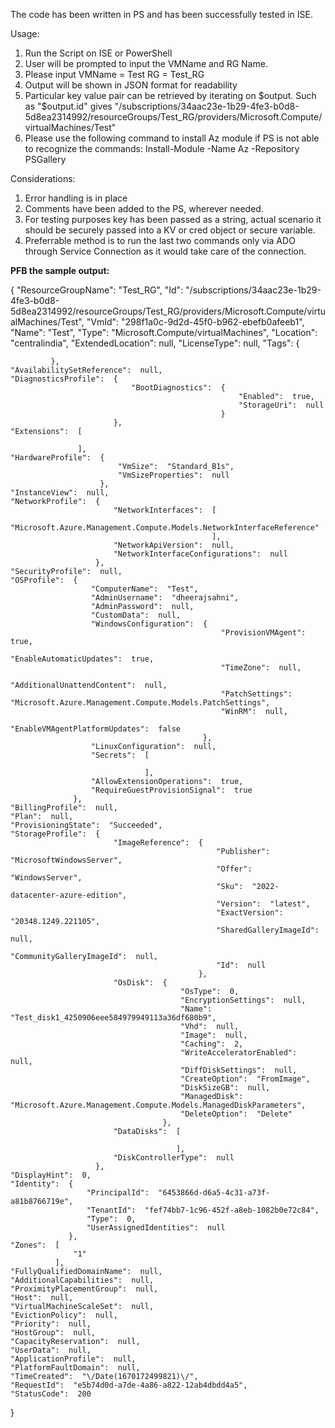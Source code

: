 The code has been written in PS and has been successfully tested in ISE.

Usage:
1. Run the Script on ISE or PowerShell
2. User will be prompted to input the VMName and RG Name.
3. Please input 
    VMName = Test
    RG = Test_RG 
4. Output will be shown in JSON format for readability
5. Particular key value pair can be retrieved by iterating on $output. 
Such as "$output.id" gives "/subscriptions/34aac23e-1b29-4fe3-b0d8-5d8ea2314992/resourceGroups/Test_RG/providers/Microsoft.Compute/virtualMachines/Test"
6. Please use the following command to install Az module if PS is not able to recognize the commands:
Install-Module -Name Az -Repository PSGallery

Considerations:
1. Error handling is in place
2. Comments have been added to the PS, wherever needed.
3. For testing purposes key has been passed as a string, actual scenario it should be securely passed into a KV or cred object or secure variable.
4. Preferrable method is to run the last two commands only via ADO through Service Connection as it would take care of the connection.

**PFB the sample output:**

{
    "ResourceGroupName":  "Test_RG",
    "Id":  "/subscriptions/34aac23e-1b29-4fe3-b0d8-5d8ea2314992/resourceGroups/Test_RG/providers/Microsoft.Compute/virtualMachines/Test",
    "VmId":  "298f1a0c-9d2d-45f0-b962-ebefb0afeeb1",
    "Name":  "Test",
    "Type":  "Microsoft.Compute/virtualMachines",
    "Location":  "centralindia",
    "ExtendedLocation":  null,
    "LicenseType":  null,
    "Tags":  {

             },
    "AvailabilitySetReference":  null,
    "DiagnosticsProfile":  {
                               "BootDiagnostics":  {
                                                       "Enabled":  true,
                                                       "StorageUri":  null
                                                   }
                           },
    "Extensions":  [

                   ],
    "HardwareProfile":  {
                            "VmSize":  "Standard_B1s",
                            "VmSizeProperties":  null
                        },
    "InstanceView":  null,
    "NetworkProfile":  {
                           "NetworkInterfaces":  [
                                                     "Microsoft.Azure.Management.Compute.Models.NetworkInterfaceReference"
                                                 ],
                           "NetworkApiVersion":  null,
                           "NetworkInterfaceConfigurations":  null
                       },
    "SecurityProfile":  null,
    "OSProfile":  {
                      "ComputerName":  "Test",
                      "AdminUsername":  "dheerajsahni",
                      "AdminPassword":  null,
                      "CustomData":  null,
                      "WindowsConfiguration":  {
                                                   "ProvisionVMAgent":  true,
                                                   "EnableAutomaticUpdates":  true,
                                                   "TimeZone":  null,
                                                   "AdditionalUnattendContent":  null,
                                                   "PatchSettings":  "Microsoft.Azure.Management.Compute.Models.PatchSettings",
                                                   "WinRM":  null,
                                                   "EnableVMAgentPlatformUpdates":  false
                                               },
                      "LinuxConfiguration":  null,
                      "Secrets":  [

                                  ],
                      "AllowExtensionOperations":  true,
                      "RequireGuestProvisionSignal":  true
                  },
    "BillingProfile":  null,
    "Plan":  null,
    "ProvisioningState":  "Succeeded",
    "StorageProfile":  {
                           "ImageReference":  {
                                                  "Publisher":  "MicrosoftWindowsServer",
                                                  "Offer":  "WindowsServer",
                                                  "Sku":  "2022-datacenter-azure-edition",
                                                  "Version":  "latest",
                                                  "ExactVersion":  "20348.1249.221105",
                                                  "SharedGalleryImageId":  null,
                                                  "CommunityGalleryImageId":  null,
                                                  "Id":  null
                                              },
                           "OsDisk":  {
                                          "OsType":  0,
                                          "EncryptionSettings":  null,
                                          "Name":  "Test_disk1_4250906eee584979949113a36df680b9",
                                          "Vhd":  null,
                                          "Image":  null,
                                          "Caching":  2,
                                          "WriteAcceleratorEnabled":  null,
                                          "DiffDiskSettings":  null,
                                          "CreateOption":  "FromImage",
                                          "DiskSizeGB":  null,
                                          "ManagedDisk":  "Microsoft.Azure.Management.Compute.Models.ManagedDiskParameters",
                                          "DeleteOption":  "Delete"
                                      },
                           "DataDisks":  [

                                         ],
                           "DiskControllerType":  null
                       },
    "DisplayHint":  0,
    "Identity":  {
                     "PrincipalId":  "6453866d-d6a5-4c31-a73f-a81b8766719e",
                     "TenantId":  "fef74bb7-1c96-452f-a8eb-1082b0e72c84",
                     "Type":  0,
                     "UserAssignedIdentities":  null
                 },
    "Zones":  [
                  "1"
              ],
    "FullyQualifiedDomainName":  null,
    "AdditionalCapabilities":  null,
    "ProximityPlacementGroup":  null,
    "Host":  null,
    "VirtualMachineScaleSet":  null,
    "EvictionPolicy":  null,
    "Priority":  null,
    "HostGroup":  null,
    "CapacityReservation":  null,
    "UserData":  null,
    "ApplicationProfile":  null,
    "PlatformFaultDomain":  null,
    "TimeCreated":  "\/Date(1670172499821)\/",
    "RequestId":  "e5b74d0d-a7de-4a86-a822-12ab4dbdd4a5",
    "StatusCode":  200
}
